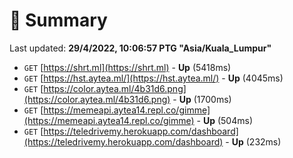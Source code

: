 # 📖 Summary
Last updated: **29/4/2022, 10:06:57 PTG "Asia/Kuala_Lumpur"**

- `GET` [https://shrt.ml](https://shrt.ml) - **Up** (5418ms)
- `GET` [https://hst.aytea.ml/](https://hst.aytea.ml/) - **Up** (4045ms)
- `GET` [https://color.aytea.ml/4b31d6.png](https://color.aytea.ml/4b31d6.png) - **Up** (1700ms)
- `GET` [https://memeapi.aytea14.repl.co/gimme](https://memeapi.aytea14.repl.co/gimme) - **Up** (504ms)
- `GET` [https://teledrivemy.herokuapp.com/dashboard](https://teledrivemy.herokuapp.com/dashboard) - **Up** (232ms)
